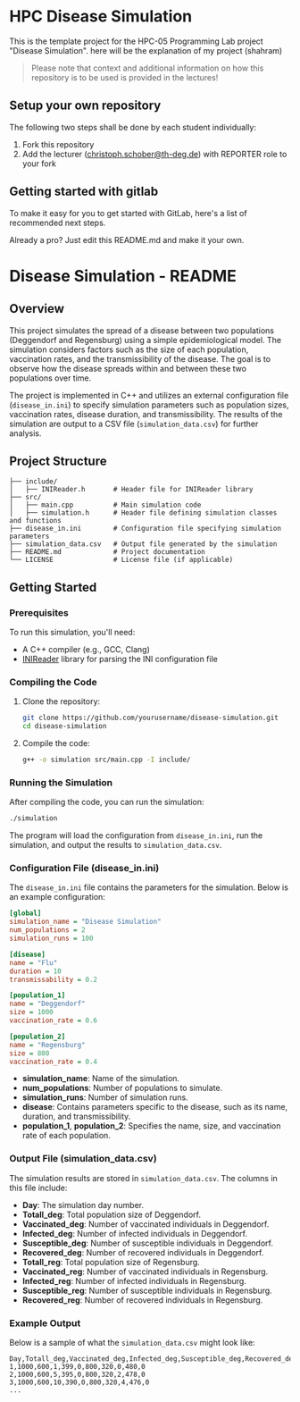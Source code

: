 # HPC Disease Simulation
This is the template project for the HPC-05 Programming Lab project "Disease Simulation".
here will be the explanation of my project (shahram)

> Please note that context and additional information on how this repository is to be used
> is provided in the lectures!

## Setup your own repository
The following two steps shall be done by each student individually:

1. Fork this repository
2. Add the lecturer (christoph.schober@th-deg.de) with REPORTER role to your fork 

## Getting started with gitlab

To make it easy for you to get started with GitLab, here's a list of recommended next steps.

Already a pro? Just edit this README.md and make it your own.

# Disease Simulation - README

## Overview

This project simulates the spread of a disease between two populations (Deggendorf and Regensburg) using a simple epidemiological model. The simulation considers factors such as the size of each population, vaccination rates, and the transmissibility of the disease. The goal is to observe how the disease spreads within and between these two populations over time.

The project is implemented in C++ and utilizes an external configuration file (`disease_in.ini`) to specify simulation parameters such as population sizes, vaccination rates, disease duration, and transmissibility. The results of the simulation are output to a CSV file (`simulation_data.csv`) for further analysis.

## Project Structure

```
├── include/
│   ├── INIReader.h       # Header file for INIReader library
├── src/
│   ├── main.cpp          # Main simulation code
│   ├── simulation.h      # Header file defining simulation classes and functions
├── disease_in.ini        # Configuration file specifying simulation parameters
├── simulation_data.csv   # Output file generated by the simulation
├── README.md             # Project documentation
└── LICENSE               # License file (if applicable)
```

## Getting Started

### Prerequisites

To run this simulation, you'll need:

- A C++ compiler (e.g., GCC, Clang)
- [INIReader](https://github.com/benhoyt/inih) library for parsing the INI configuration file

### Compiling the Code

1. Clone the repository:
   ```sh
   git clone https://github.com/yourusername/disease-simulation.git
   cd disease-simulation
   ```

2. Compile the code:
   ```sh
   g++ -o simulation src/main.cpp -I include/
   ```

### Running the Simulation

After compiling the code, you can run the simulation:

```sh
./simulation
```

The program will load the configuration from `disease_in.ini`, run the simulation, and output the results to `simulation_data.csv`.

### Configuration File (disease_in.ini)

The `disease_in.ini` file contains the parameters for the simulation. Below is an example configuration:

```ini
[global]
simulation_name = "Disease Simulation"
num_populations = 2
simulation_runs = 100

[disease]
name = "Flu"
duration = 10
transmissability = 0.2

[population_1]
name = "Deggendorf"
size = 1000
vaccination_rate = 0.6

[population_2]
name = "Regensburg"
size = 800
vaccination_rate = 0.4
```

- **simulation_name**: Name of the simulation.
- **num_populations**: Number of populations to simulate.
- **simulation_runs**: Number of simulation runs.
- **disease**: Contains parameters specific to the disease, such as its name, duration, and transmissibility.
- **population_1**, **population_2**: Specifies the name, size, and vaccination rate of each population.

### Output File (simulation_data.csv)

The simulation results are stored in `simulation_data.csv`. The columns in this file include:

- **Day**: The simulation day number.
- **Totall_deg**: Total population size of Deggendorf.
- **Vaccinated_deg**: Number of vaccinated individuals in Deggendorf.
- **Infected_deg**: Number of infected individuals in Deggendorf.
- **Susceptible_deg**: Number of susceptible individuals in Deggendorf.
- **Recovered_deg**: Number of recovered individuals in Deggendorf.
- **Totall_reg**: Total population size of Regensburg.
- **Vaccinated_reg**: Number of vaccinated individuals in Regensburg.
- **Infected_reg**: Number of infected individuals in Regensburg.
- **Susceptible_reg**: Number of susceptible individuals in Regensburg.
- **Recovered_reg**: Number of recovered individuals in Regensburg.

### Example Output

Below is a sample of what the `simulation_data.csv` might look like:

```
Day,Totall_deg,Vaccinated_deg,Infected_deg,Susceptible_deg,Recovered_deg,Totall_reg,Vaccinated_reg,Infected_reg,Susceptible_reg,Recovered_reg
1,1000,600,1,399,0,800,320,0,480,0
2,1000,600,5,395,0,800,320,2,478,0
3,1000,600,10,390,0,800,320,4,476,0
...
```
